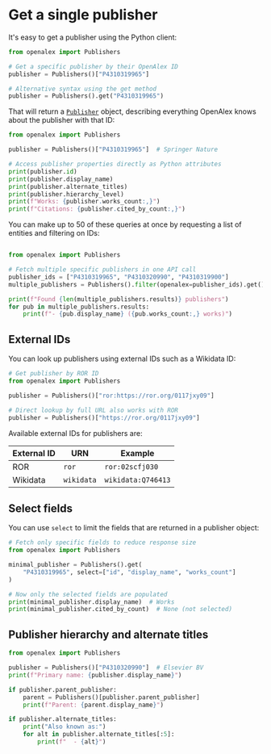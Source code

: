 # Get a single publisher

It's easy to get a publisher using the Python client:

```python
from openalex import Publishers

# Get a specific publisher by their OpenAlex ID
publisher = Publishers()["P4310319965"]

# Alternative syntax using the get method
publisher = Publishers().get("P4310319965")
```

That will return a [`Publisher`](publisher-object.md) object, describing everything OpenAlex knows about the publisher with that ID:

```python
from openalex import Publishers

publisher = Publishers()["P4310319965"]  # Springer Nature

# Access publisher properties directly as Python attributes
print(publisher.id)
print(publisher.display_name)
print(publisher.alternate_titles)
print(publisher.hierarchy_level)
print(f"Works: {publisher.works_count:,}")
print(f"Citations: {publisher.cited_by_count:,}")
```

You can make up to 50 of these queries at once by requesting a list of entities and filtering on IDs:

```python

from openalex import Publishers

# Fetch multiple specific publishers in one API call
publisher_ids = ["P4310319965", "P4310320990", "P4310319900"]
multiple_publishers = Publishers().filter(openalex=publisher_ids).get()

print(f"Found {len(multiple_publishers.results)} publishers")
for pub in multiple_publishers.results:
    print(f"- {pub.display_name} ({pub.works_count:,} works)")
```

## External IDs

You can look up publishers using external IDs such as a Wikidata ID:

```python
# Get publisher by ROR ID
from openalex import Publishers

publisher = Publishers()["ror:https://ror.org/0117jxy09"]

# Direct lookup by full URL also works with ROR
publisher = Publishers()["https://ror.org/0117jxy09"]
```

Available external IDs for publishers are:

| External ID | URN | Example |
|------------|-----|---------|
| ROR | `ror` | `ror:02scfj030` |
| Wikidata | `wikidata` | `wikidata:Q746413` |

## Select fields

You can use `select` to limit the fields that are returned in a publisher object:

```python
# Fetch only specific fields to reduce response size
from openalex import Publishers

minimal_publisher = Publishers().get(
    "P4310319965", select=["id", "display_name", "works_count"]
)

# Now only the selected fields are populated
print(minimal_publisher.display_name)  # Works
print(minimal_publisher.cited_by_count)  # None (not selected)
```

## Publisher hierarchy and alternate titles

```python
from openalex import Publishers

publisher = Publishers()["P4310320990"]  # Elsevier BV
print(f"Primary name: {publisher.display_name}")

if publisher.parent_publisher:
    parent = Publishers()[publisher.parent_publisher]
    print(f"Parent: {parent.display_name}")

if publisher.alternate_titles:
    print("Also known as:")
    for alt in publisher.alternate_titles[:5]:
        print(f"  - {alt}")
```
